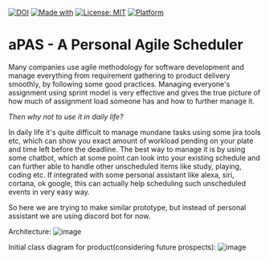 [![DOI](https://zenodo.org/badge/DOI/10.5281/zenodo.5528822.svg)](https://doi.org/10.5281/zenodo.5528822)
[![Made with](https://img.shields.io/badge/Made%20with-Java-blue)](https://www.java.com/en/)
[![License: MIT](https://img.shields.io/badge/license-MIT-green)](https://github.com/elric97/CalBot/blob/master/LICENSE)
[![Platform](https://img.shields.io/badge/platform-discord-blue)](https://discord.com/)
# aPAS - A Personal Agile Scheduler
Many companies use agile methodology for software development and manage everything from requirement gathering to product delivery smoothly, by following some good practices.
Managing everyone's assignment using sprint model is very effective and gives the true picture of how much of assignment load someone has and how to further manage it.

*Then why not to use it in daily life?*

In daily life it's quite difficult to manage mundane tasks using some jira tools etc, which can show you exact amount of workload pending on your plate and time left before the deadline. The best way to manage it is by using some chatbot, which at some point can look into your existing schedule and can further able to handle other unscheduled items like study, playing, coding etc.
If integrated with some personal assistant like alexa, siri, cortana, ok google, this can actually help scheduling such unscheduled events in very easy way.

So here we are trying to make similar prototype, but instead of personal assistant we are using discord bot for now.

Architecture:
![image](https://user-images.githubusercontent.com/16212546/133550649-23125bf6-476e-435e-8f16-42a777d034fb.png)

Initial class diagram for product(considering future prospects):
![image](https://user-images.githubusercontent.com/16212546/133550846-e297d9f2-9907-4174-b1ec-d261a8b1353f.png)
